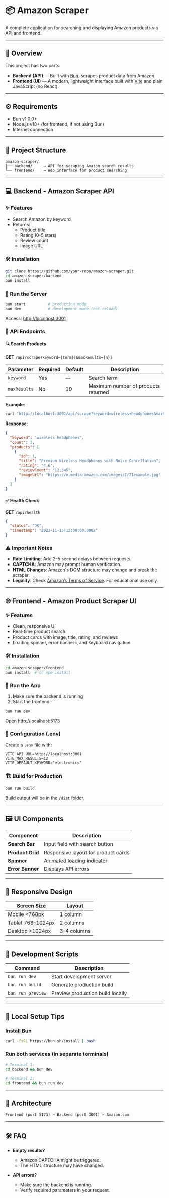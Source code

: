 # 📦 Amazon Scraper

A complete application for searching and displaying Amazon products via API and frontend.

---

## 🧠 Overview

This project has two parts:

- **Backend (API)** — Built with [Bun](https://bun.sh/), scrapes product data from Amazon.
- **Frontend (UI)** — A modern, lightweight interface built with [Vite](https://vitejs.dev/) and plain JavaScript (no React).

---

## ⚙️ Requirements

- [Bun v1.0.0+](https://bun.sh/)
- Node.js v18+ (for frontend, if not using Bun)
- Internet connection

---

## 📁 Project Structure

```
amazon-scraper/
├── backend/     → API for scraping Amazon search results
└── frontend/    → Web interface for product searching
```

---

## 💻 Backend - Amazon Scraper API

### ✨ Features

- Search Amazon by keyword
- Returns:
  - Product title
  - Rating (0-5 stars)
  - Review count
  - Image URL

### 🛠️ Installation

```bash
git clone https://github.com/your-repo/amazon-scraper.git
cd amazon-scraper/backend
bun install
```

### 🚀 Run the Server

```bash
bun start          # production mode
bun dev            # development mode (hot reload)
```

Access: [http://localhost:3001](http://localhost:3001)

### 🔌 API Endpoints

#### 🔍 Search Products

**GET** `/api/scrape?keyword={term}[&maxResults={n}]`

| Parameter     | Required | Default | Description                         |
|---------------|----------|---------|-------------------------------------|
| `keyword`     | Yes      | —       | Search term                         |
| `maxResults`  | No       | 10      | Maximum number of products returned |

**Example**:

```bash
curl "http://localhost:3001/api/scrape?keyword=wireless+headphones&maxResults=3"
```

**Response**:

```json
{
  "keyword": "wireless headphones",
  "count": 3,
  "products": [
    {
      "id": 1,
      "title": "Premium Wireless Headphones with Noise Cancellation",
      "rating": "4.6",
      "reviewCount": "12,345",
      "imageUrl": "https://m.media-amazon.com/images/I/71example.jpg"
    }
  ]
}
```

#### ✅ Health Check

**GET** `/api/health`

```json
{
  "status": "OK",
  "timestamp": "2023-11-15T12:00:00.000Z"
}
```

### ⚠️ Important Notes

- **Rate Limiting**: Add 2–5 second delays between requests.
- **CAPTCHA**: Amazon may prompt human verification.
- **HTML Changes**: Amazon's DOM structure may change and break the scraper.
- **Legality**: Check [Amazon’s Terms of Service](https://www.amazon.com/gp/help/customer/display.html?nodeId=508088). For educational use only.

---

## 🌐 Frontend - Amazon Product Scraper UI

### ✨ Features

- Clean, responsive UI
- Real-time product search
- Product cards with image, title, rating, and reviews
- Loading spinner, error banners, and keyboard navigation

### 🛠️ Installation

```bash
cd amazon-scraper/frontend
bun install  # or npm install
```

### 🚀 Run the App

1. Make sure the backend is running
2. Start the frontend:

```bash
bun run dev
```

Open [http://localhost:5173](http://localhost:5173)

### 🔧 Configuration (.env)

Create a `.env` file with:

```env
VITE_API_URL=http://localhost:3001
VITE_MAX_RESULTS=12
VITE_DEFAULT_KEYWORD="electronics"
```

### 🏗️ Build for Production

```bash
bun run build
```

Build output will be in the `/dist` folder.

---

## 🖼️ UI Components

| Component       | Description                          |
|------------------|--------------------------------------|
| **Search Bar**   | Input field with search button       |
| **Product Grid** | Responsive layout for product cards  |
| **Spinner**      | Animated loading indicator           |
| **Error Banner** | Displays API errors                  |

---

## 📱 Responsive Design

| Screen Size     | Layout         |
|------------------|----------------|
| Mobile <768px    | 1 column       |
| Tablet 768–1024px| 2 columns      |
| Desktop >1024px  | 3–4 columns    |

---

## 🚦 Development Scripts

| Command            | Description                          |
|--------------------|--------------------------------------|
| `bun run dev`      | Start development server             |
| `bun run build`    | Generate production build            |
| `bun run preview`  | Preview production build locally     |

---

## 🧰 Local Setup Tips

### Install Bun

```bash
curl -fsSL https://bun.sh/install | bash
```

### Run both services (in separate terminals)

```bash
# Terminal 1:
cd backend && bun dev

# Terminal 2:
cd frontend && bun run dev
```

---

## 🔗 Architecture

```
Frontend (port 5173) → Backend (port 3001) → Amazon.com
```

---

## 🛠️ FAQ

- **Empty results?**
  - Amazon CAPTCHA might be triggered.
  - The HTML structure may have changed.

- **API errors?**
  - Make sure the backend is running.
  - Verify required parameters in your request.

